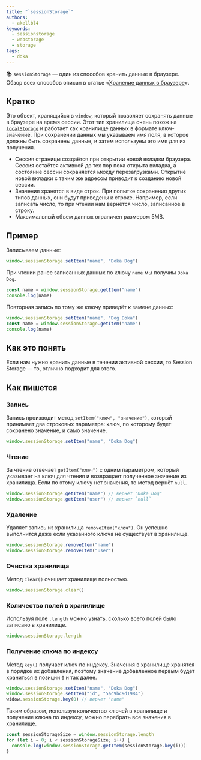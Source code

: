 ```yaml
---
title: "`sessionStorage`"
authors:
  - akellbl4
keywords:
  - sessionstorage
  - webstorage
  - storage
tags:
  - doka
---
```


<aside>

📚 `sessionStorage` — один из способов хранить данные в браузере. Обзор всех способов описан в статье «[Хранение данных в браузере](/js/browser-storages/)».

</aside>

## Кратко

Это объект, хранящийся в `window`, который позволяет сохранять данные в браузере на время сессии. Этот тип хранилища очень похож на [`localStorage`](/js/local-storage) и работает как хранилище данных в формате ключ-значение. При сохранении данных мы указываем имя поля, в которое должны быть сохранены данные, и затем используем это имя для их получения.

- Сессия страницы создаётся при открытии новой вкладки браузера. Сессия остаётся активной до тех пор пока открыта вкладка, а состояние сессии сохраняется между перезагрузками. Открытие новой вкладки с таким же адресом приводит к созданию новой сессии.
- Значения хранятся в виде строк. При попытке сохранения других типов данных, они будут приведены к строке. Например, если записать число, то при чтении нам вернётся число, записанное в строку.
- Максимальный объем данных ограничен размером 5MB.

## Пример

Записываем данные:

```js
window.sessionStorage.setItem("name", "Doka Dog")
```

При чтении ранее записанных данных по ключу `name` мы получим `Doka Dog`.

```js
const name = window.sessionStorage.getItem("name")
console.log(name)
```

Повторная запись по тому же ключу приведёт к замене данных:

```js
window.sessionStorage.setItem("name", "Dog Doka")
const name = window.sessionStorage.getItem("name")
console.log(name)
```

## Как это понять

Если нам нужно хранить данные в течении активной сессии, то Session Storage — то, отлично подходит для этого.

## Как пишется

### Запись

Запись производит метод `setItem("ключ", "значение")`, который принимает два строковых параметра: ключ, по которому будет сохранено значение, и само значение.

```js
window.sessionStorage.setItem("name", "Doka Dog")
```

### Чтение

За чтение отвечает `getItem("ключ")` c одним параметром, который указывает на ключ для чтения и возвращает полученное значение из хранилища. Если по этому ключу нет значения, то метод вернёт `null`.

```js
window.sessionStorage.getItem("name") // вернет "Doka Dog"
window.sessionStorage.getItem("user") // вернет `null`
```

### Удаление

Удаляет запись из хранилища `removeItem("ключ")`. Он успешно выполнится даже если указанного ключа не существует в хранилище.

```js
window.sessionStorage.removeItem("name")
window.sessionStorage.removeItem("user")
```

### Очистка хранилища

Метод `clear()` очищает хранилище полностью.

```js
window.sessionStorage.clear()
```

### Количество полей в хранилище

Используя поле `.length` можно узнать, сколько всего полей было записано в хранилище.

```js
window.sessionStorage.length
```

### Получение ключа по индексу

Метод `key()` получает ключ по индексу. Значения в хранилище хранятся в порядке их добавления, поэтому значение добавленное первым будет храниться в позиции `0` и так далее.

```js
window.sessionStorage.setItem("name", "Doka Dog")
window.sessionStorage.setItem("id", "5ac9bc9d1984")
widow.sessionStorage.key(0) // вернет "name"
```

Таким образом, используя количество ключей в хранилище и получение ключа по индексу, можно перебрать все значения в хранилище.

```js
const sessionStorageSize = window.sessionStorage.length
for (let i = 0; i < sessionStorageSize; i++) {
  console.log(window.sessionStorage.getItem(sessionStorage.key(i)))
}

```
